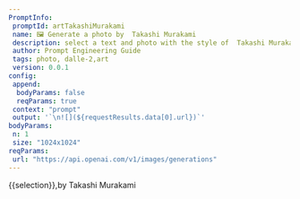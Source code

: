 ```yaml
---
PromptInfo:
 promptId: artTakashiMurakami 
 name: 🖼️ Generate a photo by  Takashi Murakami 
 description: select a text and photo with the style of  Takashi Murakami will be generated using Dalle-2
 author: Prompt Engineering Guide
 tags: photo, dalle-2,art
 version: 0.0.1
config:
 append:
  bodyParams: false
  reqParams: true
 context: "prompt"
 output: '`\n![](${requestResults.data[0].url})`'
bodyParams:
 n: 1
 size: "1024x1024"
reqParams:
 url: "https://api.openai.com/v1/images/generations"
---
```

{{selection}},by Takashi Murakami
